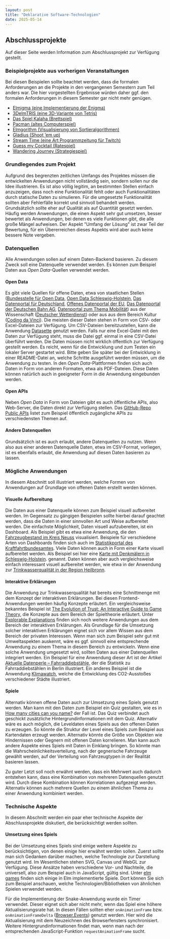 ```yaml
---
layout: post
title: "Deklarative Software-Technologien"
date: 2025-05-14
---
```



## Abschlussprojekte

Auf dieser Seite werden Information zum Abschlussprojekt zur Verfügung gestellt.


### Beispielprojekte aus vorherigen Veranstaltungen

Bei diesen Beispielen sollte beachtet werden, dass die formalen Anforderungen an die Projekte in den vergangenen Semestern zum Teil anders war.
Die hier vorgestellten Ergebnisse würden daher ggf. den formalen Anforderungen in diesem Semester gar nicht mehr genügen.

- [Elmigma (eine Implementierung der Enigma)](https://simonhauck.github.io/Enigma-Elm/)
- [3DelmTRIS (eine 3D-Variante von Tetris)](https://tobiaswen.github.io/3DelmTRIS/)
- [Das Spiel Kalaha (Brettspiel)](http://htmlpreview.github.io/?https://github.com/lwiedema/kalah-game-elm/blob/master/kalah-game.html)
- [Pacman (altes Computerspiel)](https://timokramer4.github.io/elm-pacman/)
- [Elmgorithm (Visualisierung von Sortieralgorithmen)](https://hs-flensburg-dst.github.io/elmgorithm)
- [Gladius (Shoot ’em up)](https://hs-flensburg-dst.github.io/gladius)
- [Stream Time (eine Art Programmzeitung für Twitch)](https://www.stream-time.xyz)
- [Guess my Cocktail (Ratespiel)](https://hs-flensburg-dst.github.io/guess-my-cocktail)
- [Wandering Journey (Strategiespiel)](https://pascldev.github.io/wandering-journey/)


### Grundlegendes zum Projekt

Aufgrund des begrenzten zeitlichen Umfangs des Projektes müssen die entwickelten Anwendungen nicht vollständig sein, sondern sollen nur die Idee illustrieren.
Es ist also völlig legitim, an bestimmten Stellen einfach anzuzeigen, dass noch eine Funktionalität fehlt oder auch Funktionalitäten durch statische Daten zu simulieren.
Für die umgesetzte Funktionalität sollten aber Fehlerfälle korrekt und sinnvoll behandelt werden.
Grundsätzlich sollte eher auf Qualität als auf Quantität gesetzt werden.
Häufig werden Anwendungen, die einen Aspekt sehr gut umsetzen, besser bewertet als Anwendungen, bei denen es viele Funktionen gibt, die alle große Mängel aufweisen.
Der Aspekt "Umfang der Lösung" ist zwar Teil der Bewertung, für ein Übererreichen dieses Aspekts wird aber auch keine bessere Note vergeben.


### Datenquellen

Alle Anwendungen sollen auf einem Daten-Backend basieren.
Zu diesem Zweck soll eine Datenquelle verwendet werden.
Es können zum Beispiel Daten aus _Open Data_-Quellen verwendet werden.

#### Open Data

Es gibt viele Quellen für offene Daten, etwa von staatlichen Stellen ([Bundesstelle für Open Data](https://github.com/bundesAPI), [Open Data Schleswig-Holstein](https://www.schleswig-holstein.de/DE/Landesregierung/Themen/Digitalisierung/openData/openData_node.html), [Das Datenportal für Deutschland](https://www.govdata.de), [Offenes Datenportal der EU](https://data.europa.eu/euodp/de/data/), [Das Datenportal der Deutschen Bahn AG](https://data.deutschebahn.com), [Datenportal zum Thema Mobilität](https://mobilithek.info)) aus der Wissenschaft ([Deutscher Wetterdienst](https://opendata.dwd.de)) oder aus aus dem Bereich Kultur ([Coding da Vinci](https://codingdavinci.de/de/daten)).
Die meisten dieser Daten stehen in Form von CSV- oder Excel-Dateien zur Verfügung.
Um CSV-Dateien bereitzustellen, kann die Anwendung [Datasette](../datasette.md) genutzt werden.
Falls nur eine Excel-Datei mit den Daten zur Verfügung steht, muss die Datei ggf. einmal in eine CSV-Datei überführt werden.
Die Daten müssen nicht wirklich öffentlich zur Verfügung gestellt werden.
Es reicht, wenn für die Entwicklung und zum Testen ein lokaler Server gestartet wird.
Bitte geben Sie später bei der Entwicklung in einer README-Datei an, welche Schritte ausgeführt werden müssen, um die Anwendung zu testen.
In den _Open Data_-Plattformen finden sich auch Daten in Form von anderen Formaten, etwa als PDF-Dateien.
Diese Daten können natürlich auch in geeigneter Form in die Anwendung eingebunden werden.

#### Open APIs

Neben _Open Data_ in Form von Dateien gibt es auch öffentliche APIs, also Web-Server, die Daten direkt zur Verfügung stellen.
Das [GitHub-Repo Public APIs](https://github.com/public-apis/public-apis) listet zum Beispiel öffentlich zugängliche APIs zu verschiedensten Themen auf.

#### Andere Datenquellen

Grundsätzlich ist es auch erlaubt, andere Datenquellen zu nutzen.
Wenn also aus einer anderen Datenquelle Daten, etwa im CSV-Format, vorliegen, ist es ebenfalls erlaubt, die Anwendung auf diesen Daten basieren zu lassen.


### Mögliche Anwendungen

In diesem Abschnitt soll illustriert werden, welche Formen von Anwendungen auf Grundlage von offenen Daten erstellt werden können.

#### Visuelle Aufbereitung

Die Daten aus einer Datenquelle können zum Beispiel visuell aufbereitet werden.
Im Gegensatz zu gängigen Beispielen sollte hierbei darauf geachtet werden, dass die Daten in einer sinnvollen Art und Weise aufbereitet werden.
Die einfachste Möglichkeit, Daten visuell aufzubereiten, ist ein Dashboard.
Als Beispiel gibt es etwa eine Anwendung, die den [Fahrzeugbestand im Kreis Neuss](https://opendata.rhein-kreis-neuss.de/explore/dataset/rhein-kreis-neuss-fahrzeugbestand/dashboard/?disjunctive.zulassung_kennzeichen&disjunctive.halterpostleitzahl&disjunctive.technik_herstellertext&disjunctive.technik_hubraum&disjunctive.technik_nennleistung&disjunctive.technik_kraftstofftext&disjunctive.technik_hauptfarbeschluessel&disjunctive.technik_sitzplaetze&disjunctive.technik_fahrzeugklasseschluessel&disjunctive.halter_wohnort&disjunctive.technikemiklasseschluessel&disjunctive.technik_aufbauschluessel) visualisiert.
Beispiele für verschiedene Arten von Dashboards finden sich auch im [Statistikportal des Kraftfahrtbundesamtes](https://experience.arcgis.com/experience/fa9edaee4fca4b31a7711cbed6fba49c).
Viele Daten können auch in Form einer Karte visuell aufbereitet werden.
Als Beispiel sei hier eine [Karte mit Denkmälern in Schleswig-Holstein](https://denkmalkarte.oklabflensburg.de).
genannt.
Daten können aber auch vergleichsweise einfach interessant visuell aufbereitet werden, wie etwa in der Anwendung zur [Trinkwasserqualität in der Region Heilbronn](https://opendatalab.de/projects/trinkwasser/).

#### Interaktive Erklärungen

Die Anwendung zur Trinkwasserqualität hat bereits eine Schnittmenge mit dem Konzept der interaktiven Erklärungen.
Bei diesen Frontend-Anwendungen werden häufig Konzepte erläutert.
Ein vergleichsweise bekanntes Beispiel ist [The Evolution of Trust: An Interactive Guide to Game Theory](https://ncase.me/trust/), die Konzepte aus dem Bereich der Spieltheorie erläutert.
Unter [Explorable Explanations](https://explorabl.es) finden sich noch weitere Anwendungen aus dem Bereich der interaktiven Erklärungen.
Als Grundlage für die Umsetzung solcher interaktiven Erklärungen eignet sich vor allem Wissen aus dem Bereich der privaten Interessen.
Wenn man sich zum Beispiel sehr gut mit Umweltaspekten auskennt, wäre es ggf. sinnvoll eine entsprechende Anwendung zu einem Thema in diesem Bereich zu entwickeln.
Wenn eine solche Anwendung umgesetzt wird, sollten Daten aus einer Datenquellen integriert werden.
Ein Beispiel für eine Anwendung dieser Art ist der Artikel [Aktuelle Datenperle – Fahrraddiebstähle](https://odis-berlin.de/aktuelles/2024-09-01-datengeschichten-fahrraddiebstaehle/), der die Statistik zu Fahrraddiebstählen in Berlin illustriert.
Ein anderes Beispiel ist die Anwendung [Klimawatch](https://klimawatch.de), welche die Entwicklung des CO2-Ausstoßes verschiedener Städte illustriert.

#### Spiele

Alternativ können offene Daten auch zur Umsetzung eines Spiels genutzt werden.
Man kann mit den Daten zum Beispiel ein Quiz gestalten, wie es in [How many cities can you name?](https://cityquiz.io) der Fall ist.
Das Quiz verbindet auch geschickt zusätzliche Hintergrundinformationen mit dem Quiz.
Alternativ wäre es auch möglich, die Leveldaten eines Spiels aus den offenen Daten zu erzeugen.
So könnte die Struktur der Level eines Spiels zum Beispiel aus Kartendaten erzeugt werden.
Alternativ könnte die Größe von Objekten wie Hindernissen oder Gegnern mit offenen Daten korrelieren.
Man kann auch andere Aspekte eines Spiels mit Daten in Einklang bringen.
So könnte man die Wahrscheinlichkeitsverteilung, nach der gegnerische Fahrzeuge gewählt werden, auf der Verteilung von Fahrzeugtypen in der Realität basieren lassen.

Zu guter Letzt soll noch erwähnt werden, dass ein Mehrwert auch dadurch entstehen kann, dass eine Kombination von mehreren Datenquellen genutzt wird.
Durch diese Kombination können Korrelationen aufgezeigt werden.
Alternativ können auch mehrere Quellen zu einem ähnlichen Thema zu einer Anwendung kombiniert werden.

### Technische Aspekte

In diesem Abschnitt werden ein paar eher technische Aspekte der Abschlussprojekte diskutiert, die berücksichtigt werden sollten.

#### Umsetzung eines Spiels

Bei der Umsetzung eines Spiels sind einige weitere Aspekte zu berücksichtigen, von denen einige hier erwähnt werden sollen.
Zuerst sollte man sich Gedanken darüber machen, welche Technologie zur Darstellung genutzt wird.
Im Wesentlichen stehen SVG, Canvas und WebGL zur Verfügung.
Diese Ansätze haben verschiedene Vor- und Nachteile, die universell, also zum Beispiel auch in JavaScript, gültig sind.
Unter [elm games](https://github.com/rofrol/elm-games) finden sich einige in Elm implementierte Spiele.
Dort können Sie sich zum Beispiel anschauen, welche Technologien/Bibliotheken von ähnlichen Spielen verwendet werden.

Für die Implementierung der Snake-Anwendung wurde ein Timer verwendet.
Dieser eignet sich aber nicht mehr, wenn das Spiel eine höhere Aktualisierungsrate hat.
In diesen Fällen sollten eher `onAnimationFrame` bzw. `onAnimationFrameDelta` ([Browser.Events](https://package.elm-lang.org/packages/elm/browser/latest/Browser-Events)) genutzt werden.
Hier wird die Aktualisierung mit dem Neuzeichnen des Browserfensters synchronisiert.
Weitere Hintergrundinformationen findet man, wenn man nach der entsprechenden JavaScript-Funktion `requestAnimationFrame` sucht.
